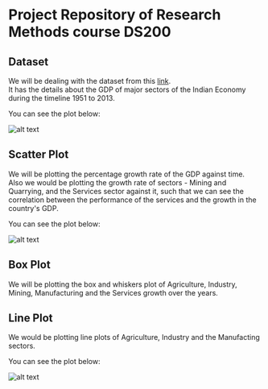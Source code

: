 # Project Repository of Research Methods course DS200

## Dataset  

We will be dealing with the dataset from this [link](https://data.gov.in/catalog/gdp-india-and-major-sectors-economy-share-each-sector-gdp-and-growth-rate-gdp-and-other?filters%5Bfield_catalog_reference%5D=88141&format=json&offset=0&limit=6&sort%5Bcreated%5D=desc).  
It has the details about the GDP of major sectors of the Indian Economy during the timeline 1951 to 2013.  

You can see the plot below:

![alt text](https://drive.google.com/file/d/19bjKwtNXiv0C8roz9gqm10oGcQteMXqE/view?usp=sharing)

## Scatter Plot  

We will be plotting the percentage growth rate of the GDP against time.  
Also we would be plotting the growth rate of sectors - Mining and Quarrying, and the Services sector against it, such that we can see the correlation between the performance of the services and the growth in the country's GDP.  

You can see the plot below:

![alt text](https://drive.google.com/file/d/1W9xujzvf1ZYVZ_qxTOOBpDVfEnrNrt2n/view?usp=sharing)

## Box Plot  

We will be plotting the box and whiskers plot of Agriculture, Industry, Mining, Manufacturing and the Services growth over the years.  

## Line Plot  


We would be plotting line plots of Agriculture, Industry and the Manufacting sectors.

You can see the plot below:

![alt text](https://drive.google.com/file/d/1KWAcnL5ULraL7XKus6e2WxQp0Hm2l-Cd/view?usp=sharing)